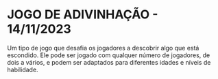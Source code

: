 # JOGO DE ADIVINHAÇÃO - 14/11/2023

Um tipo de jogo que desafia os jogadores a descobrir algo que está escondido. Ele pode ser jogado com qualquer número de jogadores, de dois a vários, e podem ser adaptados para diferentes idades e níveis de habilidade.
